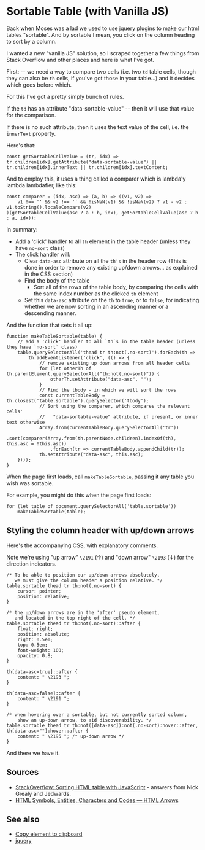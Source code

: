 # Sortable Table (with Vanilla JS)

Back when Moses was a lad we used to use [jquery](../jquery/01_summary.md) plugins to make our html tables "sortable". And by sortable I mean, you click on the column heading to sort by a column.

I wanted a new "vanilla JS" solution, so I scraped together a few things from Stack Overflow and other places and here is what I've got.

First: -- we need a way to compare two cells (i.e. two `td` table cells, though they can also be `th` cells, if you've got those in your table...) and it decides which goes before which.

For this I've got a pretty simply bunch of rules.

If the `td` has an attribute "data-sortable-value" -- then it will use that value for the comparison.

If there is no such attribute, then it uses the text value of the cell, i.e. the `innerText` property.

Here's that:

	const getSortableCellValue = (tr, idx) => tr.children[idx].getAttribute("data-sortable-value") || tr.children[idx].innerText || tr.children[idx].textContent;

And to employ this, it uses a thing called a comparer which is lambda'y lambda lambdafier, like this:

	const comparer = (idx, asc) => (a, b) => ((v1, v2) =>
		v1 !== '' && v2 !== '' && !isNaN(v1) && !isNaN(v2) ? v1 - v2 : v1.toString().localeCompare(v2)
	)(getSortableCellValue(asc ? a : b, idx), getSortableCellValue(asc ? b : a, idx));



In summary:

- Add a 'click' handler to all `th` element in the table header (unless they have `no-sort` class)
- The click handler will:
	- Clear `data-asc` attribute on all the `th's` in the header row
		(This is done in order to remove any existing up/down arrows... as explained in the CSS section)
	- Find the body of the table
		- Sort all of the rows of the table body, by comparing the cells with the same index number as the clicked `th` element
	- Set this `data-asc` attribute on the `th` to `true`, or to `false`, for indicating whether we are now sorting in an ascending manner or a descending manner.


And the function that sets it all up:

	function makeTableSortable(table) {
		// add a 'click' handler to all `th`s in the table header (unless they have `no-sort` class)
		table.querySelectorAll('thead tr th:not(.no-sort)').forEach(th =>
			th.addEventListener('click', (() => {
				// remove existing up down arrows from all header cells
				for (let otherTh of th.parentElement.querySelectorAll("th:not(.no-sort)")) {
					otherTh.setAttribute("data-asc", "");
				}
				// Find the tbody - in which we will sort the rows
				const currentTableBody = th.closest('table.sortable').querySelector('tbody');
				// Sort using the comparer, which compares the relevant cells'
				//   "data-sortable-value" attribute, if present, or inner text otherwise
				Array.from(currentTableBody.querySelectorAll('tr'))
					.sort(comparer(Array.from(th.parentNode.children).indexOf(th), this.asc = !this.asc))
					.forEach(tr => currentTableBody.appendChild(tr));
				th.setAttribute("data-asc", this.asc);
		})));
	}


When the page first loads, call `makeTableSortable`, passing it any table you wish was sortable.

For example, you might do this when the page first loads:

    for (let table of document.querySelectorAll('table.sortable'))
        makeTableSortable(table);


## Styling the column header with up/down arrows


Here's the accompanying CSS, with explanatory comments.

Note we're using "up arrow" `\2191` (&#x2191;) and "down arrow" `\2193` (&#x2193;) for the direction indicators.

	/* To be able to position our up/down arrows absolutely,
	   we must give the column header a position relative. */
	table.sortable thead tr th:not(.no-sort) {
		cursor: pointer;
		position: relative;
	}

	/* the up/down arrows are in the 'after' pseudo element,
	   and located in the top right of the cell. */
    table.sortable thead tr th:not(.no-sort)::after {
        float: right;
        position: absolute;
        right: 0.5em;
        top: 0.5em;
        font-weight: 100;
        opacity: 0.8;
    }

	th[data-asc=true]::after {
		content: " \2193 ";
	}

	th[data-asc=false]::after {
		content: " \2191 ";
	}

	/* when hovering over a sortable, but not currently sorted column,
		show an up-down arrow, to aid discoverability. */
	table.sortable thead tr th:not([data-asc]):not(.no-sort):hover::after,
	th[data-asc=""]:hover::after {
		content: " \2195 "; /* up-down arrow */
	}


And there we have it.

## Sources

- [StackOverflow: Sorting HTML table with JavaScript](https://stackoverflow.com/a/53880407/49) - answers from Nick Grealy and Jedwards.
- [HTML Symbols, Entities, Characters and Codes &mdash; HTML Arrows](https://www.toptal.com/designers/htmlarrows/arrows/)

## See also

- [Copy element to clipboard](copy_element_to_clipboard.md)
- [jquery](../jquery/01_summary.md)
